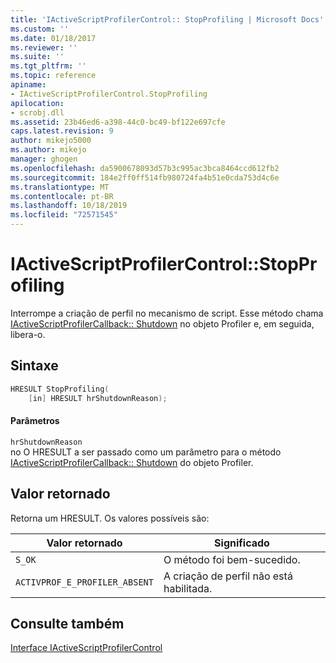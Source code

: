 ```yaml
---
title: 'IActiveScriptProfilerControl:: StopProfiling | Microsoft Docs'
ms.custom: ''
ms.date: 01/18/2017
ms.reviewer: ''
ms.suite: ''
ms.tgt_pltfrm: ''
ms.topic: reference
apiname:
- IActiveScriptProfilerControl.StopProfiling
apilocation:
- scrobj.dll
ms.assetid: 23b46ed6-a398-44c0-bc49-bf122e697cfe
caps.latest.revision: 9
author: mikejo5000
ms.author: mikejo
manager: ghogen
ms.openlocfilehash: da5900678093d57b3c995ac3bca8464ccd612fb2
ms.sourcegitcommit: 184e2ff0ff514fb980724fa4b51e0cda753d4c6e
ms.translationtype: MT
ms.contentlocale: pt-BR
ms.lasthandoff: 10/18/2019
ms.locfileid: "72571545"
---
```

# <a name="iactivescriptprofilercontrolstopprofiling"></a>IActiveScriptProfilerControl::StopProfiling
Interrompe a criação de perfil no mecanismo de script. Esse método chama [IActiveScriptProfilerCallback:: Shutdown](../../winscript/reference/iactivescriptprofilercallback-shutdown.md) no objeto Profiler e, em seguida, libera-o.  
  
## <a name="syntax"></a>Sintaxe  
  
```cpp
HRESULT StopProfiling(  
    [in] HRESULT hrShutdownReason);  
```  
  
#### <a name="parameters"></a>Parâmetros  
 `hrShutdownReason`  
 no O HRESULT a ser passado como um parâmetro para o método [IActiveScriptProfilerCallback:: Shutdown](../../winscript/reference/iactivescriptprofilercallback-shutdown.md) do objeto Profiler.  
  
## <a name="return-value"></a>Valor retornado  
 Retorna um HRESULT. Os valores possíveis são:  
  
|Valor retornado|Significado|  
|------------------|-------------|  
|`S_OK`|O método foi bem-sucedido.|  
|`ACTIVPROF_E_PROFILER_ABSENT`|A criação de perfil não está habilitada.|  
  
## <a name="see-also"></a>Consulte também  
 [Interface IActiveScriptProfilerControl](../../winscript/reference/iactivescriptprofilercontrol-interface.md)